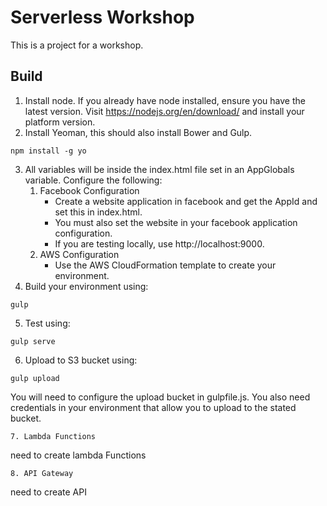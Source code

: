 # Serverless Workshop
This is a project for a workshop.
## Build
1. Install node.  If you already have node installed, ensure you have the latest version. Visit https://nodejs.org/en/download/ and install your platform version.
2. Install Yeoman, this should also install Bower and Gulp.  
```
npm install -g yo 
```
3. All variables will be inside the index.html file set in an AppGlobals variable. Configure the following:
    1. Facebook Configuration
        - Create a website application in facebook and get the AppId and set this in index.html.  
        - You must also set the website in your facebook application configuration.  
        - If you are testing locally, use http://localhost:9000. 
    2. AWS Configuration
        - Use the AWS CloudFormation template to create your environment.        
4. Build your environment using:
```
gulp
```
5. Test using:
```
gulp serve
```
6. Upload to S3 bucket using:
```
gulp upload
```
You will need to configure the upload bucket in gulpfile.js.  You also need credentials in your environment that allow you to upload to the stated bucket.
```
7. Lambda Functions
```
need to create lambda Functions
```
8. API Gateway
```
need to create API